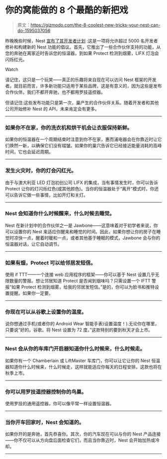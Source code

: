 # 你的窝能做的 8 个最酷的新把戏

> 原文：<https://gizmodo.com/the-8-coolest-new-tricks-your-nest-can-do-1595037056>

昨晚晚些时候，Nest [宣布了其开发者计划](http://gizmodo.com/nests-new-developer-program-will-connect-all-your-devic-1595045380/all) :这是一项将允许超过 5000 名开发者修补和构建新的 Nest 功能的倡议。首先，它推出了一些合作伙伴支持的功能，从您的奔驰在离家近时告诉您的恒温器，到如果 Protect 检测到烟雾，LIFX 灯泡会闪烁红光。

Watch

请记住，这只是一个玩笑——真正的乐趣将来自现在可以访问 Nest 框架的开发者。就目前而言，许多新功能只适用于某些品牌，这是有意义的，因为这些是发布合作伙伴。我们不都开奔驰，也不都用罗技遥控器。

但请记住:这些发布功能只是第一次，巢产生的合作伙伴关系。随着开发者和其他公司开始修补 Nest 的 API，未来肯定会有更多。

* * *

### 如果你不在家，你的洗衣机和烘干机会让衣服保持新鲜。

如果你的恒温器在一个周期结束时注意到你不在家，惠而浦电器会在你靠近时让它们焕然一新，以确保它们没有褶皱。如果你的巢穴告诉它已经接近能量消耗的高峰时间，它也会延迟周期。

* * *

### 发生火灾时，你的灯会闪红光。

由于与澳大利亚 LED 灯泡初创公司 LIFX 的集成，当有事情发生时，你可以告诉 Protect 让你的灯闪烁红色(或其他颜色)。当你的恒温器处于“离开”模式时，你还可以告诉它做一些事情，比如开灯和关灯。

* * *

### **Nest 会知道你什么时候醒来，什么时候去睡觉。**

Nest 在新计划中的合作伙伴之一是 Jawbone——这意味着对于初学者来说，你可以设置你的 Nest 来适应你醒来和睡觉的时间。因此，如果你想让你的房子在睡觉时凉快一点，醒着时暖和一点，或者其他基于睡眠的模式，Jawbone 会与你的恒温器对话，让它自动调节。

* * *

### 如果有烟，Protect 可以给邻居发短信。

使用 if TTT——一个连接 web 应用程序的框架——你可以基于 Nest 设置几乎无限数量的警报。想让邻居知道 Protect 是否闻到烟味吗？只需设置一个 IFTT 警报“如果 Protect 检测到烟雾，给我的邻居发短信。”是的，你可以为脸书和推特设置提醒。如果你一定要。

* * *

### 你现在可以从谷歌上设置你的温度。

说你想通过手机(或者你的 Android Wear 智能手表)设置温度！).无论你在哪里，只要说“好的，谷歌。将 Nest 设置为 72 度。”这款特别的要到秋天才会上市。

* * *

### Nest 会从你的车库门开启器知道你什么时候来，什么时候走。

如果你有一个 Chamberlain 或 LiftMaster 车库门，你可以让它让你的 Nest 恒温器知道你什么时候来，什么时候走，这样就能适应你每天的日程安排。这款也将在秋季上市。

* * *

### 你可以用罗技遥控器控制你的鸟巢。

使用罗技的通用遥控器，你可以像平常一样设置恒温器。

* * *

### 当你开车回家时，Nest 会知道的。

如果你开的是奔驰，首先恭喜你。其次，你的汽车现在可以与你的 Nest 产品连接——你不仅可以从方向盘后面检查它们，而且当你靠近时，Nest 会开始加热或冷却。

* * *